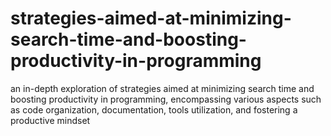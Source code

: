 # strategies-aimed-at-minimizing-search-time-and-boosting-productivity-in-programming
an in-depth exploration of strategies aimed at minimizing search time and boosting productivity in programming, encompassing various aspects such as code organization, documentation, tools utilization, and fostering a productive mindset
